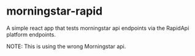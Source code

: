 # morningstar-rapid
A simple react app that tests morningstar api endpoints via the RapidApi platform endpoints. 

NOTE: This is using the wrong Morningstar api.
